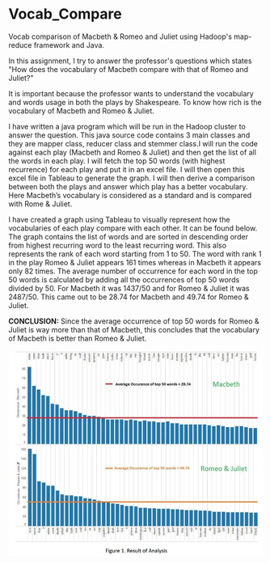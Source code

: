 # Vocab_Compare
Vocab comparison of Macbeth &amp; Romeo and Juliet using Hadoop's map-reduce framework and Java.

  In this assignment, I try to answer the professor's questions which states "How does the vocabulary of Macbeth compare 
  with that of Romeo and Juliet?"

  It is important because the professor wants to understand the vocabulary and words usage in both the plays by Shakespeare. To know how
rich is the vocabulary of Macbeth and Romeo & Juliet. 

I have written a java program which will be run in the Hadoop cluster to answer the question. This java source code contains 3 main 
classes and they are mapper class, reducer class and stemmer class.I will run the code against each play (Macbeth and Romeo & Juliet) 
and then get the list of all the words in each play. I will fetch the top 50 words (with highest recurrence) for each play and put it 
in an excel file. I will then open this excel file in Tableau to generate the graph. I will then derive a comparison between both 
the plays and answer which play has a better vocabulary. Here Macbeth’s vocabulary is considered as a standard and is compared with 
Rome & Juliet.

I have created a graph using Tableau to visually represent how the vocabularies of each play compare with each other. It can be found 
below. The graph contains the list of words and are sorted in descending order from highest recurring word to the least recurring word. This also represents the rank of each word starting from 1 to 50. The word with
rank 1 in the play Romeo & Juliet appears 161 times whereas in Macbeth it appears only 82 times. The average number of occurrence 
for each word in the top 50 words is calculated by adding all the occurrences of top 50 words divided by 50. For Macbeth it was 
1437/50 and for Romeo & Juliet it was 2487/50. This came out to be 28.74 for Macbeth and 49.74 for Romeo & Juliet.

**CONCLUSION:** Since the average occurrence of top 50 words for Romeo & Juliet is way more than that of Macbeth, this concludes that 
the vocabulary of Macbeth is better than Romeo & Juliet.

![Correlation-Value](https://github.com/PrasannaSajjan/Vocab_Compare/blob/master/images/Results.JPG)
